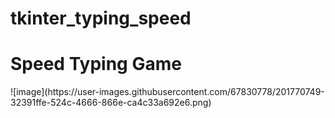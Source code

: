 # tkinter_typing_speed
<h1>Speed Typing Game</h1>
![image](https://user-images.githubusercontent.com/67830778/201770749-32391ffe-524c-4666-866e-ca4c33a692e6.png)
